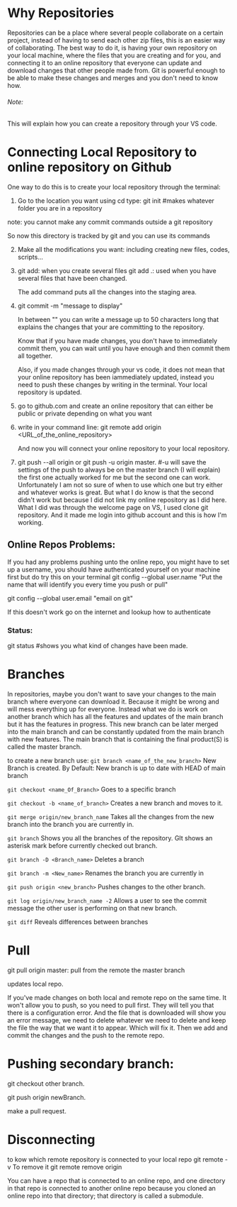 # Why Repositories
Repositories can be a place where several people collaborate on a certain project, instead of having to send each other zip files, this is an easier way of collaborating.
The best way to do it, is having your own repository on your local machine, where the files that you are creating and for you, and connecting it to an online repository that everyone can update and download changes that other people made from.
Git is powerful enough to be able to make these changes and merges and you don't need to know how.

###### Note:
This will explain how you can create a repository through your VS code.

# Connecting Local Repository to online repository on Github

One way to do this is to create your local repository through the terminal:

1. Go to the location you want using cd
type: 
git init #makes whatever folder you are in a repository

note: you cannot make any commit commands outside a git repository

So now this directory is tracked by git and you can use its commands

2. Make all the modifications you want: including creating new files, codes, scripts...

3. git add: when you create several files 
    git add .: used when you have several files that have been changed.

    The add command puts all the changes into the staging area.

4. git commit -m "message to display"

    In between "" you can write a message up to 50 characters long that explains the changes that your are committing to the repository.

    Know that if you have made changes, you don't have to immediately commit them, you can wait until you have enough and then commit them all together.


    Also, if you made changes through your vs code, it does not mean that your online repository has been iammediately updated, instead you need to push these changes by writing in the terminal. Your local repository is updated.

5. go to github.com and create an online repository that can either be public or private depending on what you want

6. write in your command line:
    git remote add origin <URL_of_the_online_repository>

    And now you will connect your online repository to your local repository.

7. git push --all origin or git push -u origin master. #-u will save the settings of the push to always be on the master branch (I will explain)
    the first one actually worked for me but the second one can work. Unfortunately I am not so sure of when to use which one but try either and whatever works is great.
    But what I do know is that the second didn't work but because I did not link my online repository as I did here.
    What I did was through the welcome page on VS, I used clone git repository. 
    And it made me login into github account and this is how I'm working. 

## Online Repos Problems:
If you had any problems pushing unto the online repo, you might have to set up a username, you should have authenticated yourself on your machine first but do try this on your terminal
git config --global user.name "Put the name that will identify you every time you push or pull"

git config --global user.email "email on git"

If this doesn't work go on the internet and lookup how to authenticate

### Status:
git status #shows you what kind of changes have been made.

# Branches

In repositories, maybe you don't want to save your changes to the main branch where everyone can download it. Because it might be wrong and will mess everything up for everyone. 
Instead what we do is work on another branch which has all the features and updates of the main branch but it has the features in progress. This new branch can be later merged into the main branch and can be constantly updated from the main branch with new features.
The main branch that is containing the final product(S) is called the master branch.

to create a new branch use:
`git branch <name_of_the_new_branch>`
New Branch is created.
By Default: New branch is up to date with HEAD of main branch

`git checkout <name_Of_Branch>`
Goes to a specific branch

`git checkout -b <name_of_branch>` 
Creates a new branch and moves to it.

`git merge origin/new_branch_name`
Takes all the changes from the new branch into the branch you are currently in.

`git branch`
Shows you all the branches of the repository.
GIt shows an asterisk mark before currently checked out branch.

`git branch -D <Branch_name>`
Deletes a branch

`git branch -m <New_name>`
Renames the branch you are currently in

`git push origin <new_branch>`
Pushes changes to the other branch.

`git log origin/new_branch_name -2`
Allows a user to see the commit message the other user is performing on that new branch.

`git diff`
Reveals differences between branches

# Pull
git pull origin master: pull from the remote the master branch

updates local repo.

If you've made changes on both local and remote repo on the same time.
It won't allow you to push, so you need to pull first.
They will tell you that there is a configuration error. And the file that is downloaded will show you an error message, we need to delete whatever we need to delete and keep the file the way that we want it to appear. Which will fix it.
Then we add and commit the changes and the push to the remote repo.

# Pushing secondary branch:

git checkout other branch.

git push origin newBranch.

make a pull request.


# Disconnecting
to kow which remote repository is connected to your local repo
    git remote -v
To remove it
    git remote remove origin

You can have a repo that is connected to an online repo, and one directory in that repo is connected to another online repo because you cloned an online repo into that directory; that directory is called a submodule.